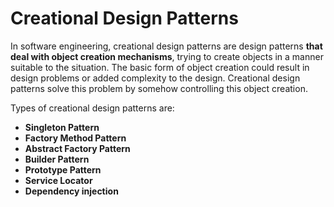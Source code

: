 # Creational Design Patterns

In software engineering, creational design patterns are design patterns **that 
deal with object creation mechanisms**, trying to create objects in a manner 
suitable to the situation. The basic form of object creation could result 
in design problems or added complexity to the design. 
Creational design patterns solve this problem by somehow controlling this 
object creation.

Types of creational design patterns are:

- **Singleton Pattern**
- **Factory Method Pattern**
- **Abstract Factory Pattern**
- **Builder Pattern**
- **Prototype Pattern**
- **Service Locator**
- **Dependency injection**